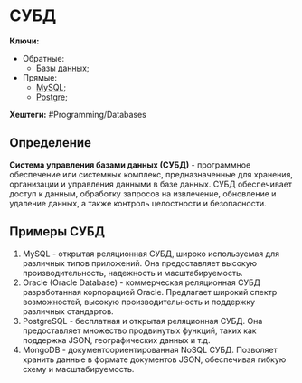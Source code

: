 
# СУБД

**Ключи:**
- Обратные:
	- [Базы данных](databases);
- Прямые:
	- [MySQL](MySQL);
	- [Postgre](PostgreSQL);

**Хештеги:** #Programming/Databases

## Определение

**Система управления базами данных (СУБД)** - программное обеспечение или системных комплекс, предназначенные для хранения, организации и управления данными в базе данных. СУБД обеспечивает доступ к данным, обработку запросов на извлечение, обновление и удаление данных, а также контроль целостности и безопасности.

## Примеры СУБД

1) MySQL - открытая реляционная СУБД, широко используемая для различных типов приложений. Она предоставляет высокую производительность, надежность и масштабируемость.
2) Oracle (Oracle Database) - коммерческая реляционная СУБД разработанная корпорацией Oracle. Предлагает широкий спектр возможностей, высокую производительность и поддержку различных стандартов.
3) PostgreSQL - бесплатная и открытая реляционная СУБД. Она предоставляет множество продвинутых функций, таких как поддержка JSON, географических данных и т.д.
4) MongoDB - документоориентированная NoSQL СУБД. Позволяет хранить данные в формате документов JSON, обеспечивая гибкую схему и масштабируемость.